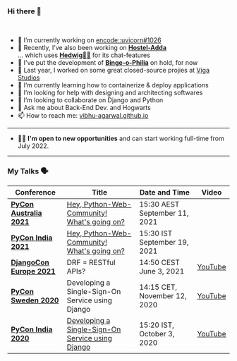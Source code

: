 ### Hi there 👋

<br/>

<!-- <a href="https://pypi.org/user/potterhead_vibhu/">
  <img align="left" alt="Vibhu on PyPI" width="22px" src="https://cdn.jsdelivr.net/npm/simple-icons@v3/icons/python.svg" />
</a>  <a href="https://play.google.com/store/apps/developer?id=Vibhu+Agarwal">
  <img align="left" alt="Vibhu on Playstore" width="22px" src="https://cdn.jsdelivr.net/npm/simple-icons@v3/icons/android.svg" />
</a>  <a href="https://in.linkedin.com/in/vibhu4agarwal">
  <img align="left" alt="Vibhu's LinkedIn" width="22px" src="https://cdn.jsdelivr.net/npm/simple-icons@v3/icons/linkedin.svg" />
</a>   <a href="https://vibhu-agarwal.blogspot.com/">
  <img align="left" alt="Vibhu Blogs" width="22px" src="https://cdn.jsdelivr.net/npm/simple-icons@v3/icons/blogger.svg" />
</a>  <a href="https://t.me/vibhu4agarwal">
  <img align="left" alt="Vibhu's Telegram" width="22px" src="https://cdn.jsdelivr.net/npm/simple-icons@v3/icons/telegram.svg" />
</a> -->

<!-- <br/>
<br/> -->

- 🔨 I’m currently working on [encode::uvicorn#1026](https://github.com/encode/uvicorn/pull/1026) 
- 📱 Recently, I’ve also been working on **[Hostel-Adda](https://play.google.com/store/apps/details?id=com.vibhu4agarwal.Hostel_Adda)**  
... which uses **[Hedwig🦉💬](https://github.com/shawarmaKoders/Hedwig)** for its chat-features
- 📅 I've put the development of **[Binge-o-Philia](https://play.google.com/store/apps/details?id=com.vibhu4agarwal.Binge_o_Philia)** on hold, for now
- 💼 Last year, I worked on some great closed-source projies at [Viga Studios](https://github.com/Viga-Entertainment-Technology/)
- 🌱 I’m currently learning how to containerize & deploy applications
- 🤔 I’m looking for help with designing and architecting softwares
- 👯 I’m looking to collaborate on Django and Python
- 💬 Ask me about Back-End Dev. and Hogwarts
- 📫 How to reach me: [vibhu-agarwal.github.io](https://vibhu-agarwal.github.io/)

<hr>

- 👨‍💻 **I'm open to new opportunities** and can start working full-time from July 2022.

<hr>

### My Talks 🗣️
| Conference | Title | Date and Time | Video
|--|--|--|--|
| [**PyCon Australia 2021**](https://2021.pycon.org.au/) | [Hey, Python-Web-Community! What's going on?](https://2021.pycon.org.au/program/bwn9bp/) | 15:30 AEST September 11, 2021 |  |
| [**PyCon India 2021**](https://in.pycon.org/2021/) | [Hey, Python-Web-Community! What's going on?](https://in.pycon.org/cfp/2021/proposals/hey-python-web-community-whats-going-on~erkR4/) | 15:30 IST September 19, 2021 |  |
| [**DjangoCon Europe 2021**](https://2021.djangocon.eu/) | DRF = RESTful APIs? | 14:50 CEST June 3, 2021 | [YouTube](https://www.youtube.com/watch?v=toMQd3UJWU4&t=1415s) |
| [**PyCon Sweden 2020**](http://www.pycon.se/2020/) | Developing a Single-Sign-On Service using Django | 14:15 CET, November 12, 2020 | [YouTube](https://youtu.be/4BN2Np7fUqY) |
| [**PyCon India 2020**](https://in.pycon.org/2020/) | [Developing a Single-Sign-On Service using Django](https://in.pycon.org/cfp/2020/proposals/developing-a-single-sign-on-service-using-django~b26Mb/) | 15:20 IST, October 3, 2020 | [YouTube](https://youtu.be/JOMHAJNiQg8) |

<!--- 😄 Pronouns: ...-->
<!--- ⚡ Fun fact: ... ...-->

<!--![My github stats](https://github-readme-stats.vercel.app/api?username=Vibhu-Agarwal&show_icons=true&hide_border=true&hide=["stars"])-->
